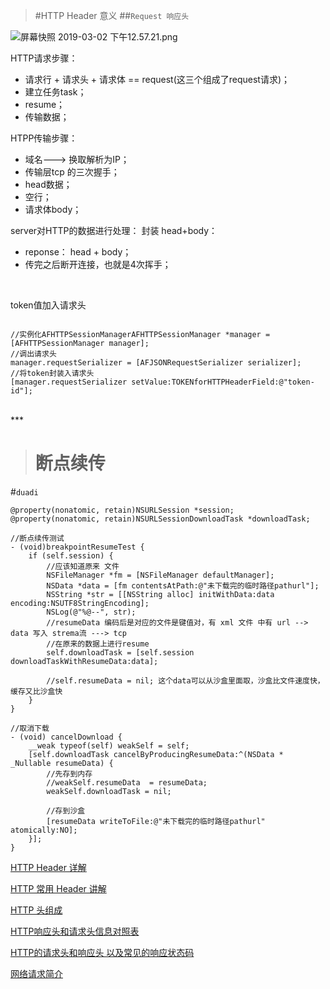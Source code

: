 >#HTTP Header 意义
##`Request 响应头`


![屏幕快照 2019-03-02 下午12.57.21.png](https://upload-images.jianshu.io/upload_images/2959789-6fe553775e052b82.png?imageMogr2/auto-orient/strip%7CimageView2/2/w/1240)



HTTP请求步骤：
-  请求行 + 请求头 + 请求体 == request(这三个组成了request请求)；
-  建立任务task；
-  resume；
-  传输数据；


HTPP传输步骤：
-  域名---> 换取解析为IP；
-  传输层tcp  的三次握手；
-  head数据；
-  空行；
-  请求体body；

server对HTTP的数据进行处理：
封装 head+body：
-  reponse： head + body；
- 传完之后断开连接，也就是4次挥手；




<br/>

token值加入请求头
```

//实例化AFHTTPSessionManagerAFHTTPSessionManager *manager = [AFHTTPSessionManager manager];
//调出请求头
manager.requestSerializer = [AFJSONRequestSerializer serializer];
//将token封装入请求头
[manager.requestSerializer setValue:TOKENforHTTPHeaderField:@"token-id"];

```


<br/>
***
<br/>

>#  断点续传

#`duadi`
```
@property(nonatomic, retain)NSURLSession *session;
@property(nonatomic, retain)NSURLSessionDownloadTask *downloadTask;

//断点续传测试
- (void)breakpointResumeTest {
    if (self.session) {
        //应该知道原来 文件
        NSFileManager *fm = [NSFileManager defaultManager];
        NSData *data = [fm contentsAtPath:@"未下载完的临时路径pathurl"];
        NSString *str = [[NSString alloc] initWithData:data encoding:NSUTF8StringEncoding];
        NSLog(@"%@--", str);
        //resumeData 编码后是对应的文件是键值对，有 xml 文件 中有 url --> data 写入 strema流 ---> tcp
        //在原来的数据上进行resume
        self.downloadTask = [self.session downloadTaskWithResumeData:data];
        
        //self.resumeData = nil; 这个data可以从沙盒里面取，沙盒比文件速度快，缓存又比沙盒快
    }
}

//取消下载
- (void) cancelDownload {
    __weak typeof(self) weakSelf = self;
    [self.downloadTask cancelByProducingResumeData:^(NSData * _Nullable resumeData) {
        //先存到内存
        //weakSelf.resumeData  = resumeData;
        weakSelf.downloadTask = nil;
        
        //存到沙盒
        [resumeData writeToFile:@"未下载完的临时路径pathurl" atomically:NO];
    }];
}
```




[HTTP Header 详解](https://blog.csdn.net/zzzzzdddddxxxxx/article/details/53261881)

[HTTP 常用 Header 讲解](https://blog.csdn.net/muzhenhua/article/details/47021173)

[HTTP 头组成](https://blog.csdn.net/zhenweicao/article/details/7911525)

[HTTP响应头和请求头信息对照表](http://tools.jb51.net/table/http_header)

[HTTP的请求头和响应头 以及常见的响应状态码](https://blog.csdn.net/love9099/article/details/77539907)

[网络请求简介](https://blog.csdn.net/Bolted_snail/article/details/79870134)
